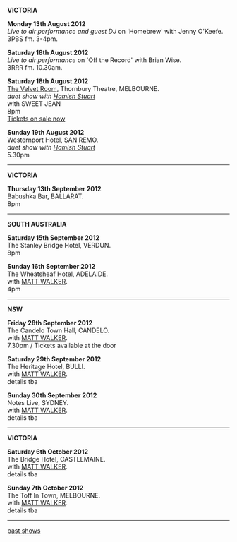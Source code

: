 **VICTORIA**    

**Monday 13th August 2012**  
*Live to air performance and guest DJ* on 'Homebrew' with Jenny O'Keefe.  
3PBS fm. 3-4pm.   

**Saturday 18th August 2012**  
*Live to air performance* on 'Off the Record' with Brian Wise.  
3RRR fm. 10.30am.     

**Saturday 18th August 2012**   
[The Velvet Room][111], Thornbury Theatre, MELBOURNE.  
*duet show with [Hamish Stuart][97]*    
with SWEET JEAN   
8pm  
[Tickets on sale now][111.1]        

**Sunday 19th August 2012**   
Westernport Hotel, SAN REMO.  
*duet show with [Hamish Stuart][97]*    
5.30pm     

* * * * *     

**VICTORIA** 

**Thursday 13th September 2012**   
Babushka Bar, BALLARAT.  
8pm 

* * * * *   

**SOUTH AUSTRALIA**  

**Saturday 15th September 2012**   
The Stanley Bridge Hotel, VERDUN.  
8pm 
 
**Sunday 16th September 2012**   
The Wheatsheaf Hotel, ADELAIDE.   
with [MATT WALKER][112].   
4pm     

* * * * *   

**NSW**  

**Friday 28th September 2012**   
The Candelo Town Hall, CANDELO.  
with [MATT WALKER][112].  
7.30pm / Tickets available at the door  
 
**Saturday 29th September 2012**   
The Heritage Hotel, BULLI.   
with [MATT WALKER][112].   
details tba  

**Sunday 30th September 2012**   
Notes Live, SYDNEY.   
with [MATT WALKER][112].       
details tba   

* * * * *   

**VICTORIA**  
 
**Saturday 6th October 2012**     
The Bridge Hotel, CASTLEMAINE.   
with [MATT WALKER][112].      
details tba   

**Sunday 7th October 2012**     
The Toff In Town, MELBOURNE.   
with [MATT WALKER][112].      
details tba   

* * * * *     

[past shows][archive]

  [archive]: shows/archive/

[33.1]: contact/
[50]: http://northcotesocialclub.com/
[3.2]: http://www.thebasement.com.au/
[81]:  http://www.pietabrown.com
[88]: http://www.facebook.com/pages/Beetle-Bar/125772420775772
[89]: http://www.royalexchangenewcastle.com.au/
[90]: http://www.camelotlounge.com/
[90.1]: http://www.trybooking.com/RWU
[91]: http://www.clarendonguesthouse.com.au/
[93]: http://www.caravanmusic.com.au
[94]: http://wheatsheafhotel.com.au/
[95]: http://www.bellaunion.com.au
[96]: http://www.jojosmithsoul.com/
[96.1]: http://www.myspace.com/sweetjeanmusic
[96.2]: http://www.myspace.com/jimdowling
[96.3]: http://www.ilonaharker.com
[96.4]: http://www.mardilumsden.com  
[96.5]: http://www.theyearlings.net 
[96.6]: http://www.theelliscollective.com
[96.7]: http://www.triplejunearthed.com/birdsandbelles
[96.8]: http://www.myspace.com/denhanrahan
[97]: http://www.hamishstuart.net/fr_home.cfm
[98]: http://venue505.com/
[99]: http://www.corinbank.com/  
[99.1]: http://www.portfairyfolkfestival.com/
[100]: http://www.tamarvalleyfolkfestival.com/Home.html  
[101]: http://www.bigtix.com.au/ProductDetails.aspx?productID=2083
[104]: http://www.carnivalofsuburbia.com   
[105]: http://www.bellaunion.com.au/ticketing/show_535/
[106]: http://www.caravanmusic.com.au/gigs/pieta-brown/
[107]: http://www.trybooking.com/BCUB
[108]: http://www.moshtix.com.au/event.aspx?id=54131&ref=pietabrownpolishclub
[109]: http://www.starcourttheatre.com.au/shows
[110]: http://www.lonewolfpromotions.com/
[111]: http://thethornburytheatre.com/  
[111.1]: http://thornburytheatre.oztix.com.au/default.aspx?Event=27515  
[112]: http://www.mattwalker.com.au/  